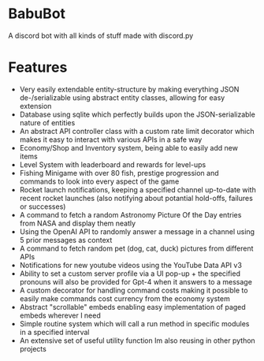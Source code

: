 # BabuBot
A discord bot with all kinds of stuff made with discord.py

# Features
- Very easily extendable entity-structure by making everything JSON de-/serializable using abstract entity classes, allowing for easy extension
- Database using sqlite which perfectly builds upon the JSON-serializable nature of entities
- An abstract API controller class with a custom rate limit decorator which makes it easy to interact with various APIs in a safe way
- Economy/Shop and Inventory system, being able to easily add new items
- Level System with leaderboard and rewards for level-ups
- Fishing Minigame with over 80 fish, prestige progression and commands to look into every aspect of the game
- Rocket launch notifications, keeping a specified channel up-to-date with recent rocket launches (also notifying about potantial hold-offs, failures or successes)
- A command to fetch a random Astronomy Picture Of the Day entries from NASA and display them neatly
- Using the OpenAI API to randomly answer a message in a channel using 5 prior messages as context
- A command to fetch random pet (dog, cat, duck) pictures from different APIs
- Notifications for new youtube videos using the YouTube Data API v3
- Ability to set a custom server profile via a UI pop-up + the specified pronouns will also be provided for Gpt-4 when it answers to a message
- A custom decorator for handling command costs making it possible to easily make commands cost currency from the economy system
- Abstract "scrollable" embeds enabling easy implementation of paged embeds wherever I need
- Simple routine system which will call a run method in specific modules in a specified interval
- An extensive set of useful utility function Im also reusing in other python projects
